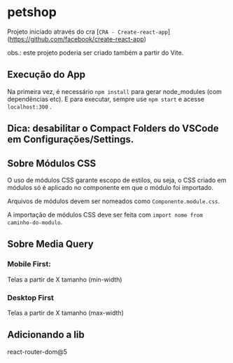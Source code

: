 # petshop

Projeto iniciado através do cra [`CRA - Create-react-app`] (https://github.com/facebook/create-react-app)

obs.: este projeto poderia ser criado também a partir do Vite.

## Execução do App

Na primeira vez, é necessário `npm install` para gerar node_modules (com dependências etc). E para executar, sempre use `npm start` e acesse `localhost:300` .

## Dica: desabilitar o Compact Folders do VSCode em Configurações/Settings.

## Sobre Módulos CSS

O uso de módulos CSS garante escopo de estilos, ou seja, o CSS criado em módulos só é aplicado no componente em que o módulo foi importado.

Arquivos de módulos devem ser nomeados como `Componente.module.css`.

A importação de módulos CSS deve ser feita com `import nome from caminho-do-modulo`.

## Sobre Media Query

### Mobile First:

Telas a partir de X tamanho (min-width)

### Desktop First

Telas a partir de X tamanho (max-width)

## Adicionando a lib

react-router-dom@5
